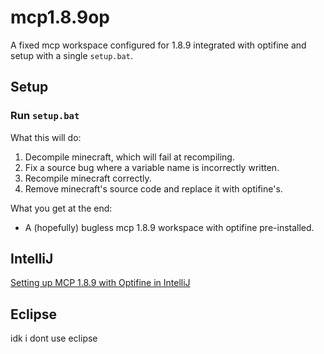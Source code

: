 # mcp1.8.9op
A fixed mcp workspace configured for 1.8.9 integrated with optifine and setup with a single `setup.bat`.

## Setup

### Run `setup.bat`
What this will do:
1. Decompile minecraft, which will fail at recompiling.
2. Fix a source bug where a variable name is incorrectly written.
3. Recompile minecraft correctly.
4. Remove minecraft's source code and replace it with optifine's.

What you get at the end:
- A (hopefully) bugless mcp 1.8.9 workspace with optifine pre-installed.

## IntelliJ
[Setting up MCP 1.8.9 with Optifine in IntelliJ]()

## Eclipse
idk i dont use eclipse